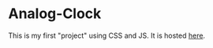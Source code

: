 # Analog-Clock
This is my first "project" using CSS and JS.
It is hosted [here](https://dayal-kumar.github.io/Analog-Clock/).
